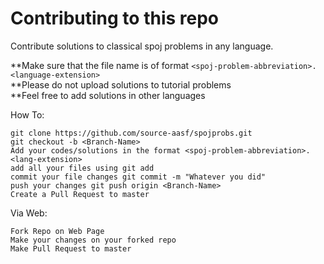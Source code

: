 # Contributing to this repo

Contribute solutions to classical spoj problems in any language.<br>

**Make sure that the file name is of format `<spoj-problem-abbreviation>.<language-extension>`<br>
**Please do not upload solutions to tutorial problems<br>
**Feel free to add solutions in other languages<br>

How To:

    git clone https://github.com/source-aasf/spojprobs.git
    git checkout -b <Branch-Name>
    Add your codes/solutions in the format <spoj-problem-abbreviation>.<lang-extension>
    add all your files using git add
    commit your file changes git commit -m "Whatever you did"
    push your changes git push origin <Branch-Name>
    Create a Pull Request to master

Via Web:

    Fork Repo on Web Page
    Make your changes on your forked repo
    Make Pull Request to master
